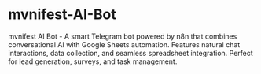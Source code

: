 # mvnifest-AI-Bot
mvnifest AI Bot - A smart Telegram bot powered by n8n that combines conversational AI with Google Sheets automation. Features natural chat interactions, data collection, and seamless spreadsheet integration. Perfect for lead generation, surveys, and task management.
